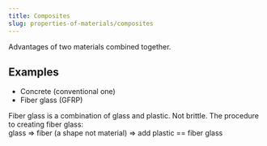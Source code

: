 ```yaml
---
title: Composites
slug: properties-of-materials/composites
---
```


Advantages of two materials combined together.

## Examples

- Concrete (conventional one)
- Fiber glass (GFRP)

Fiber glass is a combination of glass and plastic. Not brittle. The procedure to
creating fiber glass:  
glass => fiber (a shape not material) => add plastic == fiber glass
